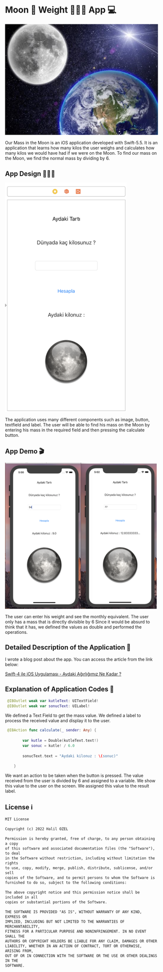 # Moon 🌙 Weight 🏋🏻‍♂️ App 💻

![Screenshot](world.jpg)

Our Mass in the Moon is an iOS application developed with Swift-5.5. It is an application that learns how many kilos the user weighs and calculates how many kilos we would have had if we were on the Moon. To find our mass on the Moon, we find the normal mass by dividing by 6. 

## App Design 👨🏻‍💻

<img src="res1.png" width="400" /> 

The application uses many different components such as image, button, textfield and label. The user will be able to find his mass on the Moon by entering his mass in the required field and then pressing the calculate button.

## App Demo 🎬

<img src="screen1.png" width="500" /> 

The user can enter his weight and see the monthly equivalent. The user only has a mass that is directly divisible by 6
Since it would be absurd to think that it has, we defined the values as double and performed the operations.

## Detailed Description of the Application 👀

I wrote a blog post about the app. You can access the article from the link below:

[Swift-4 ile iOS Uygulaması - Aydaki Ağırlığımız Ne Kadar ?](https://medium.com/@halilozel1903/swift-4-ile-ios-uygulamas%C4%B1-aydaki-k%C3%BCtlemiz-ne-kadar-73084561f838)


## Explanation of Application Codes 🔎

```swift 
 @IBOutlet weak var kutleText: UITextField!
 @IBOutlet weak var sonucText: UILabel!
```
We defined a Text Field to get the mass value. We defined a label to process the received value and display it to the user.


```swift 
 @IBAction func calculate(_ sender: Any) {
        
        var kutle = Double(kutleText.text!)
        var sonuc = kutle! / 6.0
        
        sonucText.text = "Aydaki kilonuz : \(sonuc)"
        
    }
```

We want an action to be taken when the button is pressed. The value received from the user is divided by 6 and assigned to a variable. We show this value to the user on the screen. We assigned this value to the result label.

## License ℹ️
```
MIT License

Copyright (c) 2022 Halil OZEL

Permission is hereby granted, free of charge, to any person obtaining a copy
of this software and associated documentation files (the "Software"), to deal
in the Software without restriction, including without limitation the rights
to use, copy, modify, merge, publish, distribute, sublicense, and/or sell
copies of the Software, and to permit persons to whom the Software is
furnished to do so, subject to the following conditions:

The above copyright notice and this permission notice shall be included in all
copies or substantial portions of the Software.

THE SOFTWARE IS PROVIDED "AS IS", WITHOUT WARRANTY OF ANY KIND, EXPRESS OR
IMPLIED, INCLUDING BUT NOT LIMITED TO THE WARRANTIES OF MERCHANTABILITY,
FITNESS FOR A PARTICULAR PURPOSE AND NONINFRINGEMENT. IN NO EVENT SHALL THE
AUTHORS OR COPYRIGHT HOLDERS BE LIABLE FOR ANY CLAIM, DAMAGES OR OTHER
LIABILITY, WHETHER IN AN ACTION OF CONTRACT, TORT OR OTHERWISE, ARISING FROM,
OUT OF OR IN CONNECTION WITH THE SOFTWARE OR THE USE OR OTHER DEALINGS IN THE
SOFTWARE.
```


